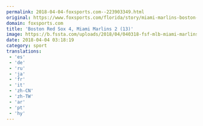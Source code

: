 ```yaml
---
permalink: 2018-04-04-foxsports.com--223903349.html
original: https://www.foxsports.com/florida/story/miami-marlins-boston-red-sox-score-recap-040318
domain: foxsports.com
title: 'Boston Red Sox 4, Miami Marlins 2 (13)'
image: https://b.fssta.com/uploads/2018/04/040318-fsf-mlb-miami-marlins-red-sox-pi.vresize.1200.630.high.97.jpg
date: 2018-04-04 03:18:19
category: sport
translations: 
 - 'es'
 - 'de'
 - 'ru'
 - 'ja'
 - 'fr'
 - 'it'
 - 'zh-CN'
 - 'zh-TW'
 - 'ar'
 - 'pt'
 - 'hy'
---
```



